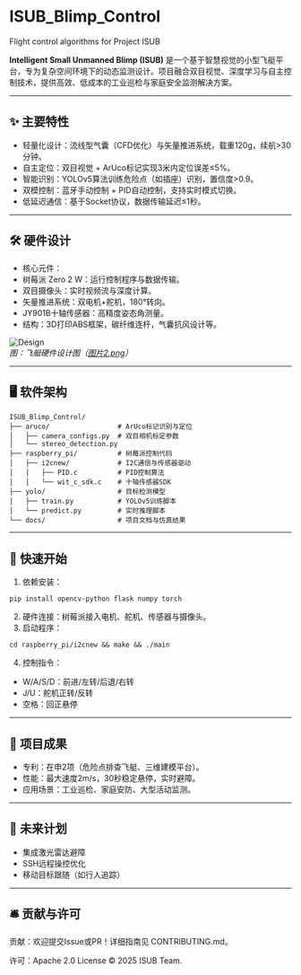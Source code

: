 # ISUB_Blimp_Control
Flight control algorithms for Project ISUB

**Intelligent Small Unmanned Blimp (ISUB)** 是一个基于智慧视觉的小型飞艇平台，专为复杂空间环境下的动态监测设计。项目融合双目视觉、深度学习与自主控制技术，提供高效、低成本的工业巡检与家庭安全监测解决方案。

---

## ✨ 主要特性
* 轻量化设计：流线型气囊（CFD优化）与矢量推进系统，载重120g，续航>30分钟。
* 自主定位：双目视觉 + ArUco标记实现3米内定位误差≤5%。
* 智能识别：YOLOv5算法训练危险点（如插座）识别，置信度>0.9。
* 双模控制：蓝牙手动控制 + PID自动控制，支持实时模式切换。
* 低延迟通信：基于Socket协议，数据传输延迟≤1秒。

---

## 🛠️ 硬件设计
*  核心元件：
  * 树莓派 Zero 2 W：运行控制程序与数据传输。
  * 双目摄像头：实时视频流与深度计算。
  * 矢量推进系统：双电机+舵机，180°转向。
  * JY901B十轴传感器：高精度姿态角测量。
*  结构：3D打印ABS框架，碳纤维连杆，气囊抗风设计等。

![Design](media/image2.png)  
*图：飞艇硬件设计图（[图片2.png](#)）*

---

## 🖥️ 软件架构
```plaintext
ISUB_Blimp_Control/
├── aruco/                 # ArUco标记识别与定位
│   ├── camera_configs.py  # 双目相机标定参数
│   └── stereo_detection.py
├── raspberry_pi/          # 树莓派控制代码
│   ├── i2cnew/            # I2C通信与传感器驱动
│   │   ├── PID.c          # PID控制算法
│   │   └── wit_c_sdk.c    # 十轴传感器SDK
├── yolo/                  # 目标检测模型
│   ├── train.py           # YOLOv5训练脚本
│   └── predict.py         # 实时推理脚本
└── docs/                  # 项目文档与仿真结果
```
---

## 🚀 快速开始
1. 依赖安装：
```
pip install opencv-python flask numpy torch
```
2. 硬件连接：树莓派接入电机、舵机、传感器与摄像头。
3. 启动程序：
```
cd raspberry_pi/i2cnew && make && ./main
```
4. 控制指令：
* W/A/S/D：前进/左转/后退/右转
* J/U：舵机正转/反转
* 空格：回正悬停

---

## 🎯 项目成果
* 专利：在申2项（危险点排查飞艇、三维建模平台）。
* 性能：最大速度2m/s，30秒稳定悬停，实时避障。
* 应用场景：工业巡检、家庭安防、大型活动监测。

---

## 🌟 未来计划
* 集成激光雷达避障
* SSH远程操控优化
* 移动目标跟随（如行人追踪）

---

## 🛎️ 贡献与许可
贡献：欢迎提交Issue或PR！详细指南见 CONTRIBUTING.md。

许可：Apache 2.0 License © 2025 ISUB Team.

